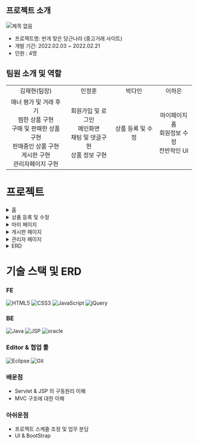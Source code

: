
## 프로젝트 소개
![제목 없음](https://user-images.githubusercontent.com/94098940/200818725-723f3694-05bf-4102-998a-3f2f09faf8a1.png)


* 프로젝트명: 번개 맞은 당근나라 (중고거래 사이트)
* 개발 기간: 2022.02.03 ~ 2022.02.21
* 인원 : 4명

  
## **팀원 소개 및 역할**
<table>
    <tr>
      <td align="center">
        김재현(팀장)
      </td>
      <td align="center">
        민정훈
      </td>
      <td align="center">
        박다인
      </td>
      <td align="center">
        이하은
      </td>
    </tr>
    <tr>
      <td align="center">
      매너 평가 및 거래 후기<br>
      찜한 상품 구현<br>
      구매 및 판매한 상품 구현<br>
      판매중인 상품 구현<br>
      게시판 구현<br>
      관리자페이지 구현<br>
      </td>
      <td align="center">
      회원가입 및 로그인 <br>
      메인화면 <br>
      채팅 및 댓글구현<br>
      상품 정보 구현<br>      
      </td>
      <td align="center">
      상품 등록 및 수정<br>
      </td>
      <td align="center">
       마이페이지 홈<br> 
       회원정보 수정<br>
       전반적인 UI<br>
      </td>
    </tr>
  </table>    

# 프로젝트  
<details>
    <summary>홈</summary>
    <image src = https://user-images.githubusercontent.com/94098940/200822219-18968820-4144-4550-ad37-9bb4aa1163e3.png width ="1750">
    <image src =https://user-images.githubusercontent.com/94098940/200823075-21ed6c2e-55dd-4a1c-9981-d45270da67c7.png width ="1750">
    <image src = https://user-images.githubusercontent.com/94098940/200969702-2f2c19be-339c-4d31-9be2-1f1bf9cb92c1.png>
</details>
 <details>
    <summary>상품 등록 및 수정</summary>
    <image src=https://user-images.githubusercontent.com/94098940/200969573-800a085d-379b-4232-8354-39f625d21e44.png>
    <image src =https://user-images.githubusercontent.com/94098940/200969604-ba28bf43-022f-4b1a-bd42-54d521770ad8.png>  
</details>
<details>
    <summary>마이 페이지</summary>
    <image src=https://user-images.githubusercontent.com/94098940/200969351-d4b17b98-531b-426b-b0d5-8e28f834d08a.png>
    <image src=https://user-images.githubusercontent.com/94098940/200969402-b73eb9d0-50fd-4fc7-937a-628ba3b1f561.png>
    <image src=https://user-images.githubusercontent.com/94098940/200970233-b88ea63b-4c0e-4d9a-8d33-1ef55ec61c31.png>
    <image src=https://user-images.githubusercontent.com/94098940/200969472-0b98b03f-7697-486c-8628-57259037d8c6.png>
    <image src=https://user-images.githubusercontent.com/94098940/200969279-7a6119fd-e3b9-4df7-a971-9239f6e9599d.png>
    <image src =https://user-images.githubusercontent.com/94098940/200969921-5c2b929c-f2c0-4145-b71b-aac164039a74.png>     
</details>
<details>
    <summary>게시판 페이지</summary>
    <image src =https://user-images.githubusercontent.com/94098940/200968945-828fa946-5601-46cd-b2e2-71efab073f3e.png>
    <image src =https://user-images.githubusercontent.com/94098940/200969017-9f822f08-1c98-4531-ad32-af9cb66d1421.png>
</details>
<details>
    <summary>관리자 페이지</summary>
    <image src=https://user-images.githubusercontent.com/94098940/200969052-165d50db-223e-4b0e-b012-7f075951eb31.png>
    <image src=https://user-images.githubusercontent.com/94098940/200969155-3654cb15-6f40-48de-b325-94aa6d8ee945.png>
    
</details>
<details>
    <summary>ERD</summary>
    <image src=https://user-images.githubusercontent.com/94098940/200818924-73a9f219-5797-4639-bd5c-21f0492ae728.png>
    
</details>  
      
# 기술 스택 및 ERD
### FE
![HTML5](https://img.shields.io/badge/html5-%23E34F26.svg?style=for-the-badge&logo=html5&logoColor=white) ![CSS3](https://img.shields.io/badge/css3-%231572B6.svg?style=for-the-badge&logo=css3&logoColor=white) ![JavaScript](https://img.shields.io/badge/javascript-%23323330.svg?style=for-the-badge&logo=javascript&logoColor=%23F7DF1E)
![jQuery](https://img.shields.io/badge/jQuery-0769AD.svg?style=for-the-badge&logo=jQuery&logoColor=%23F7DF1E)

### BE
![Java](https://img.shields.io/badge/java-%23ED8B00.svg?style=for-the-badge&logo=java&logoColor=white) ![JSP](https://img.shields.io/badge/JSP-%23ED8B00.svg?style=for-the-badge&logo=jsp&logoColor=white) <img alt="oracle" src="https://img.shields.io/badge/oracle-F80000.svg?&style=for-the-badge&?cololr=red&logoColor=white"/>

### Editor & 협업 툴
![Eclipse](https://img.shields.io/badge/Eclipse-2C2255.svg?style=for-the-badge&logo=Eclipse&logoColor=white) ![Git](https://img.shields.io/badge/git-%23F05033.svg?style=for-the-badge&logo=git&logoColor=white)

### 배운점
- Servlet & JSP 의 구동원리 이해
- MVC 구조에 대한 이해
      
### 아쉬운점
- 프로젝트 스케줄 조정 및 업무 분담
- UI & BootStrap 

    

 


